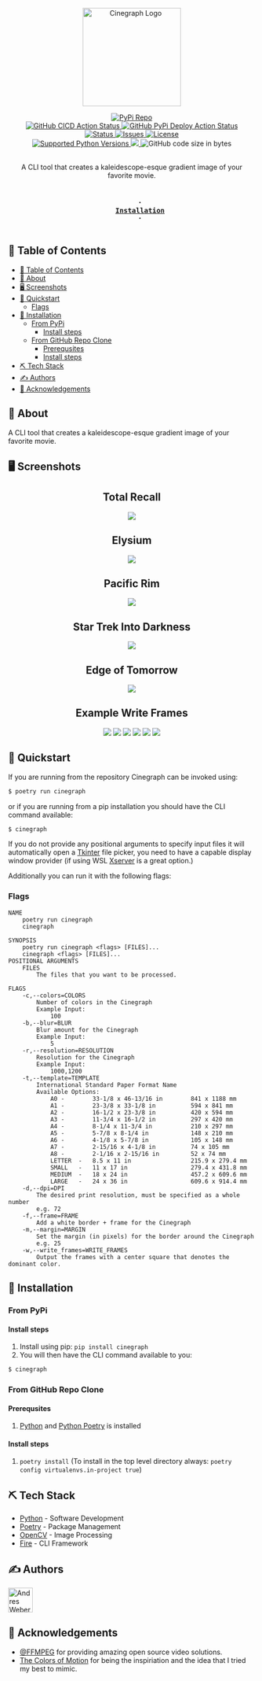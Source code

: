 <p align="center">
        <img width=200px height=200px src="https://raw.githubusercontent.com/AndresMWeber/cinegraph/main/docs/logo.png" alt="Cinegraph Logo" />
</p>

<div align="center">
    <a href="https://badge.fury.io/py/cinegraph">
        <img alt="PyPi Repo" src="https://badge.fury.io/py/cinegraph.svg" />
    </a>
    <br />
    <a href="https://github.com/AndresMWeber/cinegraph/actions/workflows/py-cicd.yml">
        <img alt="GitHub CICD Action Status" src="https://github.com/AndresMWeber/Cinegraph/actions/workflows/py-cicd.yml/badge.svg" />
    </a>
    <a href="https://github.com/AndresMWeber/cinegraph/actions/workflows/pypi-upload.yml">
        <img alt="GitHub PyPi Deploy Action Status" src="https://github.com/AndresMWeber/cinegraph/actions/workflows/pypi-upload.yml/badge.svg" />
    </a>
    <br/>
    <a href="https://github.com/AndresMWeber/Cinegraph">
        <img alt="Status" src="https://img.shields.io/badge/status-active-success.svg" />
    </a>
    <a href="https://github.com/AndresMWeber/Cinegraph/issues">
        <img alt="Issues" src="https://img.shields.io/github/issues/andresmweber/Cinegraph.svg" />
    </a>
    <a href="https://www.gnu.org/licenses/gpl-3.0">
        <img alt="License" src="https://img.shields.io/badge/License-GPLv3-blue.svg" />
    </a>
    <br />
    <a href="https://pypi.python.org/pypi/cinegraph">
        <img alt="Supported Python Versions" src="https://img.shields.io/pypi/pyversions/cinegraph.svg" />
    </a>
    <a href="https://codecov.io/gh/AndresMWeber/cinegraph">
        <img src="https://codecov.io/gh/AndresMWeber/cinegraph/branch/main/graph/badge.svg?token=rQNFZEvfMu"/>
    </a>
    <a>
        <img alt="GitHub code size in bytes" src="https://img.shields.io/github/languages/code-size/andresmweber/Cinegraph" />
    </a>
    <br />
</div>
<br>

<p align="center"> A CLI tool that creates a kaleidescope-esque gradient image of your favorite movie.
    <br> 
</p>

<h3 align="center">
    <code>
    ·
    <a href="#installation">Installation</a>
    ·
    </code>
</h3>

## 📝 Table of Contents

- [📝 Table of Contents](#-table-of-contents)
- [🧐 About <a name = "about"></a>](#-about-)
- [🖥️ Screenshots <a name = "screenshots"></a>](#️-screenshots-)
- [💨 Quickstart <a name = "quickstart"></a>](#-quickstart-)
  - [Flags](#flags)
- [💾 Installation](#-installation)
  - [From PyPi](#from-pypi)
    - [Install steps](#install-steps)
  - [From GitHub Repo Clone](#from-github-repo-clone)
    - [Prerequsites](#prerequsites)
    - [Install steps](#install-steps-1)
- [⛏️ Tech Stack <a name = "tech"></a>](#️-tech-stack-)
- [✍️ Authors <a name = "authors"></a>](#️-authors-)
- [🎉 Acknowledgements <a name = "acknowledgement"></a>](#-acknowledgements-)


## 🧐 About <a name = "about"></a>

A CLI tool that creates a kaleidescope-esque gradient image of your favorite movie.

## 🖥️ Screenshots <a name = "screenshots"></a>

<div align=center>
<h2>Total Recall</h2>
<img src="https://raw.githubusercontent.com/AndresMWeber/cinegraph/main/examples/(2012)%20Total%20Recall_c600_b5_r1920x1080_f1_fm50.jpg" />

<h2>Elysium</h2>
<img src="https://raw.githubusercontent.com/AndresMWeber/cinegraph/main/examples/(2013)%20Elysium_c600_b5_r1920x1080_f1_fm50.jpg" />

<h2>Pacific Rim</h2>
<img src="https://raw.githubusercontent.com/AndresMWeber/cinegraph/main/examples/(2013)%20Pacific%20Rim_c600_b5_r1920x1080_f1_fm50.jpg" />

<h2>Star Trek Into Darkness</h2>
<img src="https://raw.githubusercontent.com/AndresMWeber/cinegraph/main/examples/(2013)%20Star%20Trek%20Into%20Darkness_c600_b5_r1920x1080_f1_fm50.jpg" />

<h2>Edge of Tomorrow</h2>
<img src="https://raw.githubusercontent.com/AndresMWeber/cinegraph/main/examples/Edge_of_Tomorrow_c600_b5_r1920x1080_f1_fm50.jpg" />

<h2>Example Write Frames</h2>
<img src="https://raw.githubusercontent.com/AndresMWeber/cinegraph/main/examples/Elysium/f_1052.jpg" />
<img src="https://raw.githubusercontent.com/AndresMWeber/cinegraph/main/examples/Elysium/f_2367.jpg" />
<img src="https://raw.githubusercontent.com/AndresMWeber/cinegraph/main/examples/Elysium/f_108619.jpg" />
<img src="https://raw.githubusercontent.com/AndresMWeber/cinegraph/main/examples/Elysium/f_122821.jpg" />
<img src="https://raw.githubusercontent.com/AndresMWeber/cinegraph/main/examples/Elysium/f_150699.jpg" />
<img src="https://raw.githubusercontent.com/AndresMWeber/cinegraph/main/examples/Elysium/f_157274.jpg" />
</div>

## 💨 Quickstart <a name = "quickstart"></a>
If you are running from the repository Cinegraph can be invoked using:
``` bash
$ poetry run cinegraph 
```
or if you are running from a pip installation you should have the CLI command available:
``` bash
$ cinegraph
```

If you do not provide any positional arguments to specify input files it will automatically open a [Tkinter](https://docs.python.org/3/library/tkinter.html) file picker, you need to have a capable display window provider (if using WSL [Xserver](https://www.x.org/releases/X11R7.7/doc/man/man1/Xserver.1.xhtml) is a great option.)

Additionally you can run it with the following flags:
### Flags
```
NAME
    poetry run cinegraph
    cinegraph

SYNOPSIS
    poetry run cinegraph <flags> [FILES]...
    cinegraph <flags> [FILES]...
POSITIONAL ARGUMENTS
    FILES
        The files that you want to be processed.

FLAGS
    -c,--colors=COLORS
        Number of colors in the Cinegraph
        Example Input:
            100
    -b,--blur=BLUR
        Blur amount for the Cinegraph
        Example Input:
            5
    -r,--resolution=RESOLUTION
        Resolution for the Cinegraph
        Example Input:
            1000,1200
    -t,--template=TEMPLATE
        International Standard Paper Format Name
        Available Options:
            A0 - 	    33-1/8 x 46-13/16 in	    841 x 1188 mm
            A1 - 	    23-3/8 x 33-1/8 in	        594 x 841 mm
            A2 - 	    16-1/2 x 23-3/8 in	        420 x 594 mm
            A3 - 	    11-3/4 x 16-1/2 in	        297 x 420 mm
            A4 - 	    8-1/4 x 11-3/4 in	        210 x 297 mm
            A5 - 	    5-7/8 x 8-1/4 in	        148 x 210 mm
            A6 - 	    4-1/8 x 5-7/8 in	        105 x 148 mm
            A7 - 	    2-15/16 x 4-1/8 in	        74 x 105 mm
            A8 - 	    2-1/16 x 2-15/16 in	        52 x 74 mm
            LETTER  -   8.5 x 11 in                 215.9 x 279.4 mm
            SMALL	-   11 x 17 in                  279.4 x 431.8 mm
            MEDIUM	-   18 x 24 in                  457.2 x 609.6 mm
            LARGE	-   24 x 36 in                  609.6 x 914.4 mm
    -d,--dpi=DPI
        The desired print resolution, must be specified as a whole number
        e.g. 72
    -f,--frame=FRAME
        Add a white border + frame for the Cinegraph
    -m,--margin=MARGIN
        Set the margin (in pixels) for the border around the Cinegraph
        e.g. 25
    -w,--write_frames=WRITE_FRAMES
        Output the frames with a center square that denotes the dominant color.
```

## 💾 Installation

### From PyPi
#### Install steps
1. Install using pip: `pip install cinegraph`
2. You will then have the CLI command available to you:
``` bash
$ cinegraph
```

### From GitHub Repo Clone
#### Prerequsites

1. [Python](https://www.python.org/) and [Python Poetry](https://python-poetry.org/) is installed

#### Install steps
1. `poetry install` (To install in the top level directory always: `poetry config virtualenvs.in-project true`)


## ⛏️ Tech Stack <a name = "tech"></a>

- [Python](https://www.python.org/) - Software Development
- [Poetry](https://python-poetry.org/) - Package Management
- [OpenCV](https://opencv.org/) - Image Processing
- [Fire](https://github.com/google/python-fire) - CLI Framework

## ✍️ Authors <a name = "authors"></a>

<a href="https://github.com/andresmweber/">
    <img title="Andres Weber" src="https://github.com/andresmweber.png" height="50px">
</a>

## 🎉 Acknowledgements <a name = "acknowledgement"></a>

- [@FFMPEG](https://www.ffmpeg.org/) for providing amazing open source video solutions.
- [The Colors of Motion](https://thecolorsofmotion.com/) for being the inspiriation and the idea that I tried my best to mimic. 
